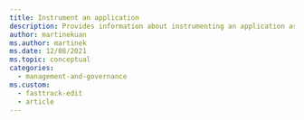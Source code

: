 ```yaml
---
title: Instrument an application
description: Provides information about instrumenting an application as it relates the health modeling and monitoring component of the Operational Excellence pillar.
author: martinekuan
ms.author: martinek
ms.date: 12/08/2021
ms.topic: conceptual
categories:
  - management-and-governance    
ms.custom:
  - fasttrack-edit
  - article
---
```

